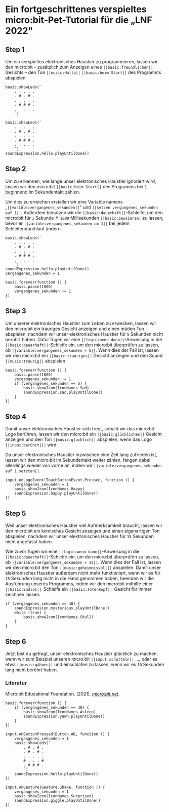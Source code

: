 # Ein fortgeschrittenes verspieltes micro:bit-Pet-Tutorial für die „LNF 2022"

## Step 1
Um ein verspieltes elektronisches Haustier zu programmieren, lassen wir den micro:bit – zusätzlich zum Anzeigen eines ``||basic:freundlichen||`` Gesichts – den Ton ``||music:Hallo||`` ``||basic:beim Start||`` des Programms abspielen.

```template
basic.showLeds(`
    . . . . .
    . # . # .
    . . . . .
    . # # # .
    . . . . .
    `)
```

```blocks
basic.showLeds(`
    . . . . .
    . # . # .
    . . . . .
    . # # # .
    . . . . .
    `)
soundExpression.hello.playUntilDone()
```

## Step 2
Um zu erkennen, wie lange unser elektronisches Haustier ignoriert wird, lassen wir den micro:bit ``||basic:beim Start||`` des Programms bei `1` beginnend im Sekundentakt zählen.

Um dies zu erreichen erstellen wir eine Variable namens „``||varible:vergangenes_sekunden||``" und ``||setzen vergangenes_sekunden auf 1||``.
Außerdem benutzen wir die ``||basic:dauerhaft||``-Schleife, um den micro:bit für `1` Sekunde ≙ `1000` Millisekunden ``||basic:pausieren|`` zu lassen, bevor er ``||varible:vergangenes_sekunden um 1||`` bei jedem Schleifendurchlauf ändern.

```blocks
basic.showLeds(`
    . . . . .
    . # . # .
    . . . . .
    . # # # .
    . . . . .
    `)
soundExpression.hello.playUntilDone()
vergangenes_sekunden = 1

basic.forever(function () {
    basic.pause(1000)
    vergangenes_sekunden += 1
})
```

## Step 3
Um unserer elektronisches Haustier zum Leben zu erwecken, lassen wir den micro:bit ein trauriges Gesicht anzeigen und einen müden Ton abspielen, nachdem wir unser elektronisches Haustier für `5` Sekunden nicht berührt haben.
Dafür fügen wir eine ``||logic:wenn-dann||``-Anweisung in die ``||basic:dauerhaft||``-Schleife ein, um den micro:bit überprüfen zu lassen, ob ``||variable:vergangenes_sekunden = 5||``. Wenn dies der Fall ist, lassen wir den micro:bit ein ``||basic:trauriges||`` Gesicht anzeigen und den Sound ``||music:traurig||`` abspielen. 

```block
basic.forever(function () {
    basic.pause(1000)
    vergangenes_sekunden += 1
    if (vergangenes_sekunden == 5) {
        basic.showIcon(IconNames.Sad)
        soundExpression.sad.playUntilDone()
    }
})
```

## Step 4
Damit unser elektronisches Haustier sich freut, sobald wir das micro:bit-Logo berühren, lassen wir den micro:bit ein ``||basic:glückliches||`` Gesicht anzeigen und den Ton ``||music:glücklich||`` abspielen, wenn das Logo ``||input:berührt|||`` wird.

Da unser elektronisches Haustier inzwischen eine Zeit lang zufrieden ist, lassen wir den micro:bit im Sekundentakt weiter zählen, fangen dabei allerdings wieder von vorne an, indem wir ``||varible:vergangenes_sekunden auf 1 setzten||``.

```block
input.onLogoEvent(TouchButtonEvent.Pressed, function () {
    vergangenes_sekunden = 1
    basic.showIcon(IconNames.Happy)
    soundExpression.happy.playUntilDone()
})
```

## Step 5
Weil unser elektronisches Haustier viel Aufmerksamkeit braucht, lassen wir den micro:bit ein komisches Gesicht anzeigen und einen eigenartigen Ton abspielen, nachdem wir unser elektronisches Haustier für `15` Sekunden nicht angefasst haben.

Wie zuvor fügen wir eine ``||logic:wenn-dann||``-Anweisung in die ``||basic:dauerhaft||``-Schleife ein, um den micro:bit überprüfen zu lassen, ob ``||variable:vergangenes_sekunden = 15||``. Wenn dies der Fall ist, lassen wir den micro:bit den Ton ``||music:geheimnisvoll||`` abspielen. 
Damit unser elektronisches Haustier außerdem nicht mehr funktioniert, wenn wir es für `15` Sekunden lang nicht in die Hand genommen haben, beenden wir die Ausführung unseres Programms, indem wir den micro:bit mithilfe einer ``||basic:Endlos||``-Schleife ein ``||basic:Totenkopf||``-Gesicht für immer zeichnen lassen.

```block
if (vergangenes_sekunden == 40) {
    soundExpression.mysterious.playUntilDone()
    while (true) {
        basic.showIcon(IconNames.Skull)
    }
}
```

## Step 6
Jetzt bist du gefragt, unser elektronisches Haustier glücklich zu machen, wenn wir zum Beispiel unseren micro:bit ``||input:schütteln||`` …, oder es etwa ``||music:gähnen||`` und einschlafen zu lassen, wenn wir es `10` Sekunden lang nicht berührt haben.

### Literatur
Micro:bit Educational Foundation. (2021). _[micro:bit pet](https://www.microbit.org/projects/make-it-code-it/microbit-pet/)_.

```ghost
basic.forever(function () {
    if (vergangenes_sekunden == 30) {
        basic.showIcon(IconNames.Asleep)
        soundExpression.yawn.playUntilDone()
    }
})

input.onButtonPressed(Button.AB, function () {
    vergangenes_sekunden = 1
    basic.showLeds(`
        . # . # .
        . # . # .
        . . . . .
        # . . . #
        . # # # .
        `)
    soundExpression.hello.playUntilDone()
})

input.onGesture(Gesture.Shake, function () {
    vergangenes_sekunden = 1
    basic.showIcon(IconNames.Surprised)
    soundExpression.giggle.playUntilDone()
})
```

<script src="https://makecode.com/gh-pages-embed.js"></script><script>makeCodeRender("{{ site.makecode.home_url }}", "{{ site.github.owner_name }}/{{ site.github.repository_name }}");</script>
